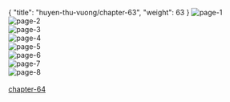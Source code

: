 { "title": "huyen-thu-vuong/chapter-63", "weight": 63 }
<img src="huyen-thu-vuong_0063_01-28e3ad91a07a0c7c4a6fa2deedc8be06.webp" alt="page-1" origin="https://3.bp.blogspot.com/-RRbktk1qc40/V0BO3qzJS9I/AAAAAAAHGlU/xUfs4Y_zxhs/s0/Huyen-Thu-Vuong-Chapter-63-P-2.jpg"><br/>
<img src="huyen-thu-vuong_0063_02-7da4b8bbf7742a06501b94c811657a45.webp" alt="page-2" origin="https://3.bp.blogspot.com/-sxM-TvrnVDU/V0BO4nJXuiI/AAAAAAAHGlY/tRLFLp2EqxI/s0/Huyen-Thu-Vuong-Chapter-63-P-3.jpg"><br/>
<img src="huyen-thu-vuong_0063_03-818a8e4d1298d14ef22a7dfa4ed7c1ac.webp" alt="page-3" origin="https://3.bp.blogspot.com/-wpZLzsIieB4/V0BO5t3pDlI/AAAAAAAHGlc/H4gGZIrHCdI/s0/Huyen-Thu-Vuong-Chapter-63-P-4.jpg"><br/>
<img src="huyen-thu-vuong_0063_04-a14cc789d0e52f5a2a5a7888087ce4ae.webp" alt="page-4" origin="https://3.bp.blogspot.com/-Efbe3RmS0AQ/V0BO6i-5U2I/AAAAAAAHGlg/pQF39YWkh7s/s0/Huyen-Thu-Vuong-Chapter-63-P-5.jpg"><br/>
<img src="huyen-thu-vuong_0063_05-024c95a681cfcc3d34ac008908c00d64.webp" alt="page-5" origin="https://3.bp.blogspot.com/-5lvjlnVS2mI/V0BO7ZucAaI/AAAAAAAHGlk/1IuyYw6Cy2E/s0/Huyen-Thu-Vuong-Chapter-63-P-6.jpg"><br/>
<img src="huyen-thu-vuong_0063_06-4e8fd71e28d441c6b95d8a6adc16f536.webp" alt="page-6" origin="https://3.bp.blogspot.com/-LqnDD6Fje2Q/V0BO8WYYvHI/AAAAAAAHGlo/_GRHsVKJn1o/s0/Huyen-Thu-Vuong-Chapter-63-P-7.jpg"><br/>
<img src="huyen-thu-vuong_0063_07-488bc332b597110926edc18c61a55263.webp" alt="page-7" origin="https://3.bp.blogspot.com/-Nnl5hOMlOd4/V0BO9XGwmYI/AAAAAAAHGls/7hJy2RW9DlU/s0/Huyen-Thu-Vuong-Chapter-63-P-8.jpg"><br/>
<img src="huyen-thu-vuong_0063_08-bd370ee6fc09099a156279c5d206d8f1.webp" alt="page-8" origin="https://3.bp.blogspot.com/-Ban8m8Banew/V0BO-MybYUI/AAAAAAAHGlw/dCIJogC6xLM/s0/Huyen-Thu-Vuong-Chapter-63-P-9.jpg"><br/>
<br/><a class="nextchap" href="/huyen-thu-vuong/chapter-64">chapter-64</a>
